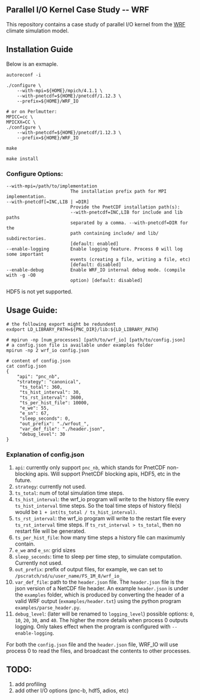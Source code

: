 ## Parallel I/O Kernel Case Study -- WRF

This repository contains a case study of parallel I/O kernel from the
[WRF](https://https://github.com/wrf-model/WRF) climate simulation model.


## Installation Guide
Below is an exmaple.
```shell
autoreconf -i

./configure \
    --with-mpi=${HOME}/mpich/4.1.1 \
    --with-pnetcdf=${HOME}/pnetcdf/1.12.3 \
    --prefix=${HOME}/WRF_IO

# or on Perlmutter:
MPICC=cc \
MPICXX=CC \
./configure \
    --with-pnetcdf=${HOME}/pnetcdf/1.12.3 \
    --prefix=${HOME}/WRF_IO

make

make install
```

### Configure Options:
```
--with-mpi=/path/to/implementation
                        The installation prefix path for MPI implementation.
--with-pnetcdf[=INC,LIB | =DIR]
                        Provide the PnetCDF installation path(s):
                        --with-pnetcdf=INC,LIB for include and lib paths
                        separated by a comma. --with-pnetcdf=DIR for the
                        path containing include/ and lib/ subdirectories.
                        [default: enabled]
--enable-logging        Enable logging feature. Process 0 will log some important
                        events (creating a file, writing a file, etc)
                        [default: disabled]
--enable-debug          Enable WRF_IO internal debug mode. (compile with -g -O0
                        option) [default: disabled]
```
HDF5 is not yet supported.
## Usage Guide:
```shell
# the following export might be redundent
exdport LD_LIBRARY_PATH=${PNC_DIR}/lib:${LD_LIBRARY_PATH}

# mpirun -np [num_processes] [path/to/wrf_io] [path/to/config.json]
# a config.json file is available under examples folder
mpirun -np 2 wrf_io config.json

# content of config.json
cat config.json
{
    "api": "pnc_nb",
    "strategy": "canonical",
     "ts_total": 360,      
     "ts_hist_interval": 30,
     "ts_rst_interval": 3600,
     "ts_per_hist_file": 10000,
     "e_we": 55,
     "e_sn": 67,
     "sleep_seconds": 0,
     "out_prefix": "./wrfout_",
     "var_def_file": "./header.json",
     "debug_level": 30
}
```

### Explanation of config.json
1. `api`: currently only support `pnc_nb`, which stands for PnetCDF non-blocking apis. Will support PnetCDF blocking apis, HDF5, etc in the future.
1. `strategy`: currently not used.
1. `ts_total`: num of total simulation time steps.
1. `ts_hist_interval`: the wrf_io program will write to the history file every `ts_hist_interval`  time steps. So the toal time steps of history file(s) would be `1 + int(ts_total / ts_hist_interval)`.
1. `ts_rst_interval`: the wrf_io program will write to the restart file every `ts_rst_interval`  time steps. If `ts_rst_interval > ts_total`, then no restart file will be generated.
1. `ts_per_hist_file`: how many time steps a history file can maximumly contain.
1. `e_we` and `e_sn`: grid sizes
1. `sleep_seconds`: time to sleep per time step, to simulate computation. Currently not used.
1. `out_prefix`: prefix of output files, for example, we can set to `/pscratch/sd/u/user_name/FS_1M_8/wrf_io_`
1. `var_def_file`: path to the `header.json` file. The `header.json` file is the json version of a NetCDF file header. An example `header.json` is under the `examples` folder, which is produced by converting the header of a valid WRF output (`exmamples/header.txt`) using the python program `examples/parse_header.py`.
1. `debug_level`: (later will be renamed to `logging_level`) possible options: `0`, `10`, `20`, `30`, and `40`. The higher the more details when process 0 outputs logging. Only takes effect when the program is configured with `--enable-logging`.

For both the `config.json` file and the `header.json` file,
WRF_IO will use process 0 to read the files, and broadcast the contents to other processes.

## TODO:
1. add profiling
1. add other I/O options (pnc-b, hdf5, adios, etc)



 
